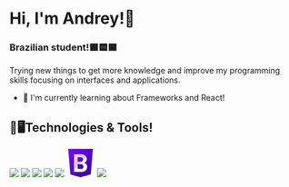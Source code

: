 # Hi, I'm Andrey!👋
### Brazilian student!🟩🟨🟦

Trying new things to get more knowledge and improve my programming skills focusing on interfaces and applications.

- 🔎 I'm currently learning about Frameworks and React!

## 🚀🖥️Technologies & Tools!
<div>
<img src=https://cdn-icons-png.flaticon.com/512/1532/1532556.png width="50" heigth="50"/>
<img src=https://cdn.icon-icons.com/icons2/2107/PNG/512/file_type_css_icon_130661.png width="53" heigth="53"/>
<img src=https://cdn.iconscout.com/icon/free/png-512/free-javascript-2038874-1720087.png?f=webp&w=256 width="50" heigth="50"/>
<img src=https://cdn.iconscout.com/icon/free/png-256/free-python-3628999-3030224.png?f=webp width="50" heigth="50"/>
<img src=https://upload.wikimedia.org/wikipedia/commons/thumb/a/a7/React-icon.svg/2300px-React-icon.svg.png width="50" heigth="50"/>
<img src=https://raw.githubusercontent.com/themedotid/bootstrap-icon/HEAD/docs/bootstrap-icon-css.png width="50" heigth="50"/>
<img src=https://files.raycast.com/sjxs3pxsc6k63ju0fzv8l3cu4v90 width="50" heigth="50"/>
</div>
